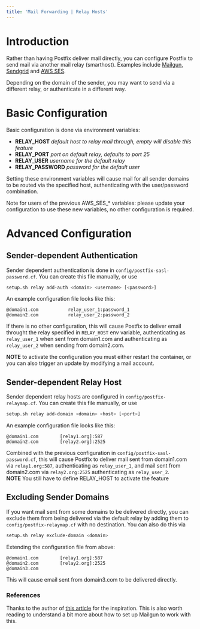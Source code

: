 ```yaml
---
title: 'Mail Forwarding | Relay Hosts'
---
```


# Introduction

Rather than having Postfix deliver mail directly, you can configure Postfix to send mail via another mail relay (smarthost). Examples include [Mailgun](https://www.mailgun.com/), [Sendgrid](https://sendgrid.com/) and [AWS SES](https://aws.amazon.com/ses/).

Depending on the domain of the sender, you may want to send via a different relay, or authenticate in a different way.

# Basic Configuration

Basic configuration is done via environment variables:

* **RELAY_HOST** _default host to relay mail through, empty will disable this feature_
* **RELAY_PORT** _port on default relay, defaults to port 25_
* **RELAY_USER** _username for the default relay_
* **RELAY_PASSWORD** _password for the default user_

Setting these environment variables will cause mail for all sender domains to be routed via the specified host, authenticating with the user/password combination.

Note for users of the previous AWS_SES_* variables: please update your configuration to use these new variables, no other configuration is required.

# Advanced Configuration
## Sender-dependent Authentication

Sender dependent authentication is done in `config/postfix-sasl-password.cf`. You can create this file manually, or use 

```bash
setup.sh relay add-auth <domain> <username> [<password>]
```

An example configuration file looks like this:

```
@domain1.com           relay_user_1:password_1
@domain2.com           relay_user_2:password_2
```

If there is no other configuration, this will cause Postfix to deliver email throught the relay specified in `RELAY_HOST` env variable, authenticating as `relay_user_1` when sent from domain1.com and authenticating as `relay_user_2` when sending from domain2.com.

**NOTE** to activate the configuration you must either restart the container, or you can also trigger an update by modifying a mail account.

## Sender-dependent Relay Host

Sender dependent relay hosts are configured in `config/postfix-relaymap.cf`. You can create this file manually, or use

```bash
setup.sh relay add-domain <domain> <host> [<port>]
```

An example configuration file looks like this:

```
@domain1.com        [relay1.org]:587
@domain2.com        [relay2.org]:2525
```

Combined with the previous configuration in `config/postfix-sasl-password.cf`, this will cause Postfix to deliver mail sent from domain1.com via `relay1.org:587`, authenticating as `relay_user_1`, and mail sent from domain2.com via `relay2.org:2525` authenticating as `relay_user_2`.  
**NOTE** You still have to define RELAY_HOST to activate the feature

## Excluding Sender Domains

If you want mail sent from some domains to be delivered directly, you can exclude them from being delivered via the default relay by adding them to `config/postfix-relaymap.cf` with no destination. You can also do this via 

```bash
setup.sh relay exclude-domain <domain>
```

Extending the configuration file from above:

```
@domain1.com        [relay1.org]:587
@domain2.com        [relay2.org]:2525
@domain3.com
```

This will cause email sent from domain3.com to be delivered directly.

### References

Thanks to the author of [this article][1] for the inspiration. This is also worth reading to understand a bit more about how to set up Mailgun to work with this.

[1]: https://community.rackspace.com/products/f/email-products-forum/3897/how-to-setup-postfix-with-a-mailgun-smtp-relay-when-using-multiple-domains

